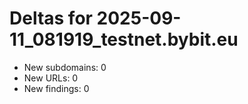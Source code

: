 # Deltas for 2025-09-11_081919_testnet.bybit.eu
- New subdomains: 0
- New URLs: 0
- New findings: 0
